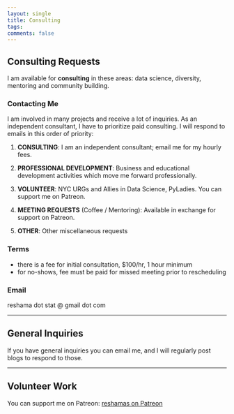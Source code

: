 ```yaml
---
layout: single
title: Consulting
tags: 
comments: false
---
```


## Consulting Requests

I am available for **consulting** in these areas:  data science, diversity, mentoring and community building.  

### Contacting Me

I am involved in many projects and receive a lot of inquiries.  As an independent consultant, I have to prioritize paid consulting.  I will respond to emails in this order of priority:

1.  **CONSULTING**:  I am an independent consultant; email me for my hourly fees.

2.  **PROFESSIONAL DEVELOPMENT**:  Business and educational development activities which move me forward professionally.

3.  **VOLUNTEER**:  NYC URGs and Allies in Data Science, PyLadies.  You can support me on Patreon.
 
4.  **MEETING REQUESTS** (Coffee / Mentoring):  Available in exchange for support on Patreon.

5.  **OTHER**:  Other miscellaneous requests

### Terms

- there is a fee for initial consultation, $100/hr, 1 hour minimum
- for no-shows, fee must be paid for missed meeting prior to rescheduling

### Email

reshama dot stat @ gmail dot com 
 
---
## General Inquiries

If you have general inquiries you can email me, and I will regularly post blogs to respond to those.

---

## Volunteer Work

You can support me on Patreon:  [reshamas on Patreon](https://www.patreon.com/reshamas) 
